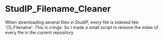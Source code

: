 # StudIP_Filename_Cleaner

When downloading several files in StudIP, every file is indexed like '[1]_Filename'. This is cringe. So I made a small script to remove the index of every file in the current repository. 
